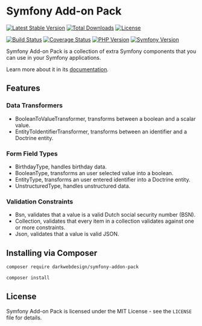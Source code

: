 # Symfony Add-on Pack

[![Latest Stable Version](https://poser.pugx.org/darkwebdesign/symfony-addon-pack/v/stable?format=flat)](https://packagist.org/packages/darkwebdesign/symfony-addon-pack)
[![Total Downloads](https://poser.pugx.org/darkwebdesign/symfony-addon-pack/downloads?format=flat)](https://packagist.org/packages/darkwebdesign/symfony-addon-pack)
[![License](https://poser.pugx.org/darkwebdesign/symfony-addon-pack/license?format=flat)](https://packagist.org/packages/darkwebdesign/symfony-addon-pack)

[![Build Status](https://travis-ci.com/darkwebdesign/symfony-addon-pack.svg?branch=5.2)](https://travis-ci.com/darkwebdesign/symfony-addon-pack)
[![Coverage Status](https://codecov.io/gh/darkwebdesign/symfony-addon-pack/branch/5.2/graph/badge.svg)](https://codecov.io/gh/darkwebdesign/symfony-addon-pack)
[![PHP Version](https://img.shields.io/badge/php-7.2%2B-777BB3.svg)](https://php.net/)
[![Symfony Version](https://img.shields.io/badge/symfony-5.2-93C74B.svg)](https://symfony.com/)

Symfony Add-on Pack is a collection of extra Symfony components that you can use in your Symfony applications.

Learn more about it in its [documentation](https://github.com/darkwebdesign/symfony-addon-pack/blob/5.2/doc/index.md).

## Features

### Data Transformers

* BooleanToValueTransformer, transforms between a boolean and a scalar value.
* EntityToIdentifierTransformer, transforms between an identifier and a Doctrine entity.

### Form Field Types

* BirthdayType, handles birthday data.
* BooleanType, transforms an user selected value into a boolean.
* EntityType, transforms an user entered identifier into a Doctrine entity.
* UnstructuredType, handles unstructured data.

### Validation Constraints

* Bsn, validates that a value is a valid Dutch social security number (BSN).
* Collection, validates that every item in a collection validates against one or more constraints.
* Json, validates that a value is valid JSON.

## Installing via Composer

```bash
composer require darkwebdesign/symfony-addon-pack
```

```bash
composer install
```

## License

Symfony Add-on Pack is licensed under the MIT License - see the `LICENSE` file for details.
